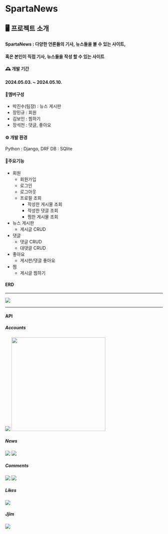 # SpartaNews

## 🖥️ 프로젝트 소개

#### SpartaNews : 다양한 언론들의 기사, 뉴스들을 볼 수 있는 사이트, 

#### 혹은 본인이 직접 기사, 뉴스들을 작성 할 수 있는 사이트

#### 🕰️ 개발 기간
#### 2024.05.03. ~ 2024.05.10.

#### 🤼멤버구성
- 박진수(팀장) : 뉴스 게시판
- 장민규      : 회원
- 김보인      : 찜하기
- 장석천      : 댓글, 좋아요

#### ⚙️ 개발 환경
Python : Django, DRF
DB : SQlite

#### 📌주요기능
- 회원
  - 회원가입
  - 로그인
  - 로그아웃
  - 프로필 조회
    - 작성한 게시물 조회
    - 작성한 댓글 조회
    - 찜한 게시물 조회
- 뉴스 게시판
  - 게시글 CRUD
- 댓글
  - 댓글 CRUD
  - 대댓글 CRUD
- 좋아요
  - 게시판/댓글 좋아요
- 찜
  - 게시글 찜하기

#### ERD
---
![](https://velog.velcdn.com/images/jingood/post/03c1af47-2477-418a-b82a-f74bb5c15227/image.png)

---

#### API

##### Accounts

<img src=https://velog.velcdn.com/images/jingood/post/9df138ad-8216-4f11-9e42-348ef2e492d0/image.png>
<img src="https://velog.velcdn.com/images/jingood/post/b4e9652c-2156-41cc-99b2-d1006b5e22ff/image.png" width=300/>

##### News
<img src=https://velog.velcdn.com/images/jingood/post/180e9d83-e23a-44dc-b7d7-e3952b71246e/image.png>
<img src=https://velog.velcdn.com/images/jingood/post/59b4a599-d012-4a88-abf6-a6a3022abf24/image.png>

##### Comments
<img src=https://velog.velcdn.com/images/jingood/post/cea5891a-3f9c-4998-a2b4-4f2b4fee32a0/image.png>
<img src=https://velog.velcdn.com/images/jingood/post/c190de3e-0f98-4cbb-b939-58d99e468a57/image.png>

##### Likes
<img src=https://velog.velcdn.com/images/jingood/post/3d61a931-9bb8-4bdf-bc03-c8c5f1c1a5a6/image.png>

##### Jjim
<img src=https://velog.velcdn.com/images/jingood/post/290f01f9-e919-4374-929e-168582bbc186/image.png>

